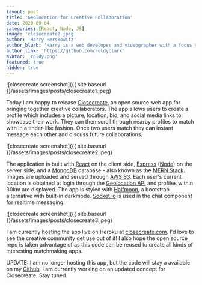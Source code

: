 ```yaml
---
layout: post
title: 'Geolocation for Creative Collaboration'
date: 2020-09-04
categories: [React, Node, JS]
image: 'closecreate2.jpeg'
author: 'Harry Herskowitz'
author_blurb: 'Harry is a web developer and videographer with a focus on using technology to empower local artists and communities'
author_link: 'https://github.com/roldyclark'
avatar: 'roldy.png'
featured: true
hidden: true
---
```


![closecreate screenshot]({{ site.baseurl }}/assets/images/posts/closecreate1.jpeg)

Today I am happy to release [Closecreate](https://github.com/roldyclark/closecreate), an open source web app for bringing together creative collaborators. The app allows users to create a profile which includes a picture, location, bio, and social media links to showcase their work. They can then scroll through nearby profiles to match with in a tinder-like fashion. Once two users match they can instant message each other and discuss future collaborations.

![closecreate screenshot]({{ site.baseurl }}/assets/images/posts/closecreate2.jpeg)

The application is built with [React](https://reactjs.org/) on the client side, [Express](https://expressjs.com/) ([Node](https://nodejs.org/en/about/)) on the server side, and a [MongoDB](https://www.mongodb.com/) database - also known as the [MERN Stack](https://www.mongodb.com/mern-stack). Images are uploaded and served through [AWS S3](https://aws.amazon.com/s3/). Each user's current location is obtained at login through the [Geolocation API](https://developer.mozilla.org/en-US/docs/Web/API/Geolocation_API) and profiles within 30km are displayed. The app is styled with [Halfmoon](https://www.gethalfmoon.com/docs/introduction/), a bootstrap alternative with built-in darkmode. [Socket.io](https://socket.io/) is used in the chat component for realtime messaging.

![closecreate screenshot]({{ site.baseurl }}/assets/images/posts/closecreate3.jpeg)

I am currently hosting the app live on Heroku at [closecreate.com](https://www.closecreate.com). I'd love to see the creative community get use out of it! I also hope the open source repo is taken advantage of as this code can be reused to create all kinds of interesting matchmaking apps.

UPDATE: I am no longer hosting this app, but the code will stay a available on my [Github](https://github.com/roldyclark/closecreate). I am currently working on an updated concept for Closecreate. Stay tuned.
